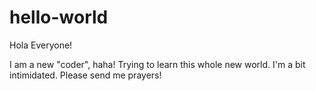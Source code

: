 # hello-world

Hola Everyone! 

I am a new "coder", haha! Trying to learn this whole new world. I'm a bit intimidated. 
Please send me prayers! 
